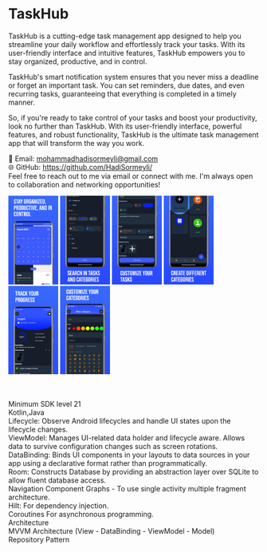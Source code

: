 # TaskHub

TaskHub is a cutting-edge task management app designed to help you streamline your daily workflow and effortlessly track your tasks. With its user-friendly interface and intuitive features, TaskHub empowers you to stay organized, productive, and in control. 

TaskHub's smart notification system ensures that you never miss a deadline or forget an important task. You can set reminders, due dates, and even recurring tasks, guaranteeing that everything is completed in a timely manner. 

So, if you're ready to take control of your tasks and boost your productivity, look no further than TaskHub. With its user-friendly interface, powerful features, and robust functionality, TaskHub is the ultimate task management app that will transform the way you work.


📧 Email: mohammadhadisormeyli@gmail.com <br/>
🌐 GitHub: https://github.com/HadiSormeyli/
<br/>
Feel free to reach out to me via email or connect with me. I'm always open to collaboration and networking opportunities!


<p float="left">
  <img src="https://github.com/HadiSormeyli/TaskHub/blob/master/screenshots/image1.png" width="100" />
  <img src="https://github.com/HadiSormeyli/TaskHub/blob/master/screenshots/image2.png" width="100" />
  <img src="https://github.com/HadiSormeyli/TaskHub/blob/master/screenshots/image4.png" width="100" />
  <img src="https://github.com/HadiSormeyli/TaskHub/blob/master/screenshots/image6.png" width="100" />
  <img src="https://github.com/HadiSormeyli/TaskHub/blob/master/screenshots/image7.png" width="100" />
  <img src="https://github.com/HadiSormeyli/TaskHub/blob/master/screenshots/image8.png" width="100" />
</p>
<br/><br/>
Minimum SDK level 21<br/>
  Kotlin,Java<br/>
    Lifecycle: Observe Android lifecycles and handle UI states upon the lifecycle changes.<br/>
    ViewModel: Manages UI-related data holder and lifecycle aware. Allows data to survive configuration changes such as screen rotations.<br/>
    DataBinding: Binds UI components in your layouts to data sources in your app using a declarative format rather than programmatically.<br/>
    Room: Constructs Database by providing an abstraction layer over SQLite to allow fluent database access.<br/>
    Navigation Component Graphs - To use single activity multiple fragment architecture.<br/>
    Hilt: For dependency injection.<br/>
    Coroutines For asynchronous programming.<br/>
Architecture<br/>
  MVVM Architecture (View - DataBinding - ViewModel - Model)<br/>
  Repository Pattern<br/>
